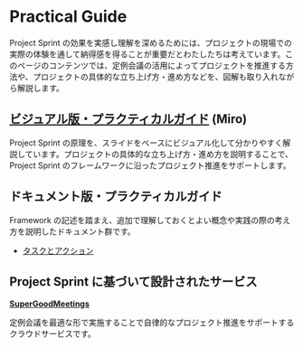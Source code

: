 # Practical Guide

Project Sprint の効果を実感し理解を深めるためには、プロジェクトの現場での実際の体験を通して納得感を得ることが重要だとわたしたちは考えています。このページのコンテンツでは、定例会議の活用によってプロジェクトを推進する方法や、プロジェクトの具体的な立ち上げ方・進め方などを、図解も取り入れながら解説します。

## [**ビジュアル版・プラクティカルガイド**](https://miro.com/app/board/uXjVMX-zl6s=/) (Miro)

Project Sprint の原理を、スライドをベースにビジュアル化して分かりやすく解説しています。プロジェクトの具体的な立ち上げ方・進め方を説明することで、Project Sprint のフレームワークに沿ったプロジェクト推進をサポートします。

## ドキュメント版・プラクティカルガイド

Framework の記述を踏まえ、追加で理解しておくとよい概念や実践の際の考え方を説明したドキュメント群です。

- [タスクとアクション](job_and_action.md)


## Project Sprint に基づいて設計されたサービス

 [**SuperGoodMeetings**](https://supergoodmeetings.com/)

定例会議を最適な形で実施することで自律的なプロジェクト推進をサポートするクラウドサービスです。
